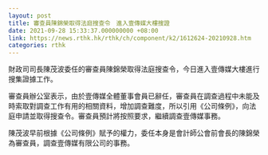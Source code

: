 ```yaml
---
layout: post
title: 審查員陳錦榮取得法庭搜查令　進入壹傳媒大樓搜證
date: 2021-09-28 15:33:37.000000000 +08:00
link: https://news.rthk.hk/rthk/ch/component/k2/1612624-20210928.htm
categories: rthk
---
```


財政司司長陳茂波委任的審查員陳錦榮取得法庭搜查令，今日進入壹傳媒大樓進行搜集證據工作。

審查員辦公室表示，由於壹傳媒全體董事會員已辭任，審查員在調查過程中未能及時索取對調查工作有用的相關資料，增加調查難度，所以引用《公司條例》，向法庭申請並取得搜查令。審查員預計將按照要求，繼續調查壹傳媒事務。


陳茂波早前根據《公司條例》賦予的權力，委任本身是會計師公會前會長的陳錦榮為審查員，調查壹傳媒有限公司的事務。
